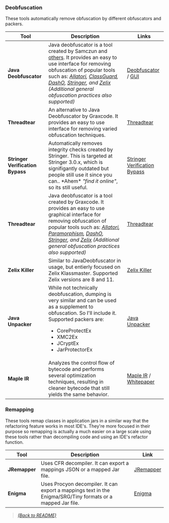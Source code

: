 ### Deobfuscation

These tools automatically remove obfuscation by different obfuscators and packers.

| Tool  | Description  | Links |
|-------|--------------|------|
| **Java Deobfuscator**  | Java deobfuscator is a tool created by Samczun and [others](https://github.com/java-deobfuscator/deobfuscator/graphs/contributors). It provides an easy to use interface for removing obfuscation of popular tools such as: _[Allatori](http://www.allatori.com/), [ClassGuard](https://www.zenofx.com/classguard/), [DashO](https://www.preemptive.com/products/dasho/overview), [Stringer](https://jfxstore.com/stringer/), and [Zelix](https://www.zelix.com/) (Additional general obfuscation practices also supported)_ |  [Deobfuscator](https://github.com/java-deobfuscator/deobfuscator) / [GUI](https://github.com/java-deobfuscator/deobfuscator-gui)  |
| **Threadtear** | An alternative to Java Deobfuscator by Graxcode. It provides an easy to use interface for removing varied obfuscation techniques. | [Threadtear](https://github.com/GraxCode/threadtear) |
| **Stringer Verification Bypass** | Automatically removes integrity checks created by Stringer. This is targeted at Stringer 3.0.x, which is signifigantly outdated but people still use it since you can.. \*Ahem\* _"find it online"_, so its still useful. | [Stringer Verification Bypass](https://github.com/GraxCode/stringer-verification-bypass) |
| **Threadtear**  | Java deobfuscator is a tool created by Graxcode. It provides an easy to use graphical interface for removing obfuscation of popular tools such as: _[Allatori](http://www.allatori.com/), [Paramorphism](https://paramorphism.dev/), [DashO](https://www.preemptive.com/products/dasho/overview), [Stringer](https://jfxstore.com/stringer/), and [Zelix](https://www.zelix.com/) (Additional general obfuscation practices also supported)_ | [Threadtear](https://github.com/GraxCode/threadtear) || **Stringer Verification Bypass** | Automatically removes integrity checks created by Stringer. This is targeted at Stringer 3.0.x, which is signifigantly outdated but people still use it since you can.. \*Ahem\* _"find it online"_, so its still useful. | [Stringer Verification Bypass](https://github.com/GraxCode/stringer-verification-bypass) |
| **Zelix Killer** | Similar to JavaDeobfuscator in usage, but entierly focused on Zelix Klassmaster. Supported Zelix versions are 8 and 11. | [Zelix Killer](https://github.com/GraxCode/zelixkiller) |
| **Java Unpacker** | While not technically deobfuscation, dumping is very similar and can be used as a supplement to obfuscation. So I'll include it. Supported packers are: <ul><li>CoreProtectEx</li><li>XMC2Ex</li><li>JCryptEx</li><li>JarProtectorEx</li></ul>| [Java Unpacker](https://github.com/GraxCode/java-unpacker) |
| **Maple IR** | Analyzes the control flow of bytecode and performs several optimization techniques, resulting in cleaner bytecode that still yields the same behavior. | [Maple IR](https://github.com/LLVM-but-worse/maple-ir) / [Whitepaper](https://github.com/LLVM-but-worse/maple-ir/blob/master/docs/maple-ir.pdf) |

### Remapping

These tools remap classes in application jars in a similar way that the refactoring feature works in most IDE's. They're more focused in their purpose so remapping is actually a much easier on a large scale using these tools rather than decompiling code and using an IDE's refactor function.

| Tool  | Description  | Link |
|-------|--------------|------|
| **JRemapper** | Uses CFR decompiler. It can export a mappings JSON or a mapped Jar file. | [JRemapper](https://github.com/Col-E/JRemapper) |
| **Enigma** | Uses Procyon decompiler. It can export a mappings text in the Enigma/SRG/Tiny formats or a mapped Jar file. | [Enigma](https://github.com/FabricMC/Enigma) |

> [_(Back to README)_](README.md)
